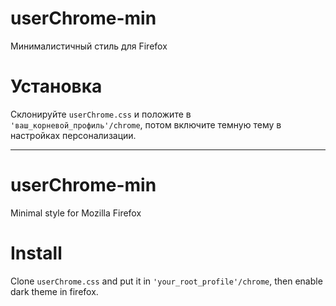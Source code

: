 # userChrome-min
Минималистичный стиль для Firefox
# Установка
Склонируйте `userChrome.css` и положите в `'ваш_корневой_профиль'/chrome`, потом включите темную тему в настройках персонализации.

------------
# userChrome-min
Minimal style for Mozilla Firefox
# Install
Clone `userChrome.css` and put it in `'your_root_profile'/chrome`, then enable dark theme in firefox.
